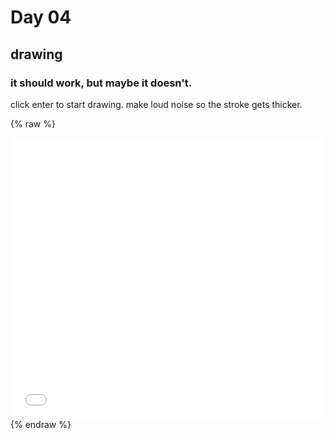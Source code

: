 # Day 04

## drawing

### it should work, but maybe it doesn't.

click enter to start drawing. make loud noise so the stroke gets thicker.

{% raw %}
<iframe src="content/day04/02/embed.html" width="100%" height="450" frameborder="no"></iframe>
{% endraw %}